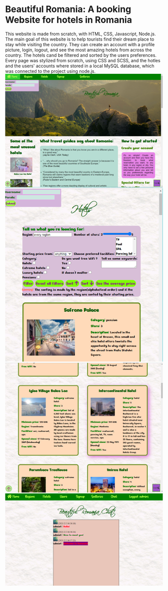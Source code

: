 # Beautiful Romania: A booking Website for hotels in Romania
This website is made from scratch, with HTML, CSS, Javascript, Node.js. The main goal of this website is to help tourists find their dream place to stay while visiting the country. They can create an account with a profile picture, login, logout, and see the most amazing hotels from across the country. The hotels cand be filtered and sorted by the users preferences. Every page was stylized from scratch, using CSS and SCSS, and the hotles and the users' accounts where stored in a local MySQL database, which was connected to the project using node.js.
![Homepage](homepage.png) </br>
![Hotels](hotels1.png) </br>
![Hotels2](hotels2.png) </br>
![Chat](chat.png)
